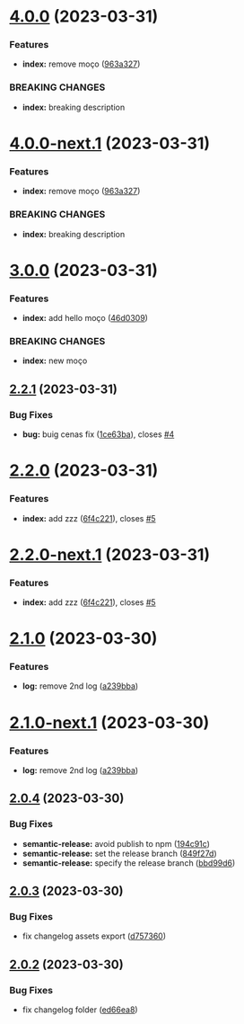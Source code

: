 # [4.0.0](https://github.com/hugomota/semantic-release-demo/compare/v3.0.0...v4.0.0) (2023-03-31)


### Features

* **index:** remove moço ([963a327](https://github.com/hugomota/semantic-release-demo/commit/963a327252bd99bd0ffe6eb28645a28035228832))


### BREAKING CHANGES

* **index:** breaking description

# [4.0.0-next.1](https://github.com/hugomota/semantic-release-demo/compare/v3.0.0...v4.0.0-next.1) (2023-03-31)


### Features

* **index:** remove moço ([963a327](https://github.com/hugomota/semantic-release-demo/commit/963a327252bd99bd0ffe6eb28645a28035228832))


### BREAKING CHANGES

* **index:** breaking description

# [3.0.0](https://github.com/hugomota/semantic-release-demo/compare/v2.2.1...v3.0.0) (2023-03-31)


### Features

* **index:** add hello moço ([46d0309](https://github.com/hugomota/semantic-release-demo/commit/46d0309f6be9180aa0ef6529aeebcc35ef630e69))


### BREAKING CHANGES

* **index:** new moço

## [2.2.1](https://github.com/hugomota/semantic-release-demo/compare/v2.2.0...v2.2.1) (2023-03-31)


### Bug Fixes

* **bug:** buig cenas fix ([1ce63ba](https://github.com/hugomota/semantic-release-demo/commit/1ce63baa842ca45ad4536420c8e77a28f358ad97)), closes [#4](https://github.com/hugomota/semantic-release-demo/issues/4)

# [2.2.0](https://github.com/hugomota/semantic-release-demo/compare/v2.1.0...v2.2.0) (2023-03-31)


### Features

* **index:** add zzz ([6f4c221](https://github.com/hugomota/semantic-release-demo/commit/6f4c221da216d1c1545c4a5bef6e6e54d32ff67a)), closes [#5](https://github.com/hugomota/semantic-release-demo/issues/5)

# [2.2.0-next.1](https://github.com/hugomota/semantic-release-demo/compare/v2.1.0...v2.2.0-next.1) (2023-03-31)


### Features

* **index:** add zzz ([6f4c221](https://github.com/hugomota/semantic-release-demo/commit/6f4c221da216d1c1545c4a5bef6e6e54d32ff67a)), closes [#5](https://github.com/hugomota/semantic-release-demo/issues/5)

# [2.1.0](https://github.com/hugomota/semantic-release-demo/compare/v2.0.4...v2.1.0) (2023-03-30)


### Features

* **log:** remove 2nd log ([a239bba](https://github.com/hugomota/semantic-release-demo/commit/a239bbab821fd298eb8e02b7932aa439ea8e067e))

# [2.1.0-next.1](https://github.com/hugomota/semantic-release-demo/compare/v2.0.4...v2.1.0-next.1) (2023-03-30)


### Features

* **log:** remove 2nd log ([a239bba](https://github.com/hugomota/semantic-release-demo/commit/a239bbab821fd298eb8e02b7932aa439ea8e067e))

## [2.0.4](https://github.com/hugomota/semantic-release-demo/compare/v2.0.3...v2.0.4) (2023-03-30)


### Bug Fixes

* **semantic-release:** avoid publish to npm ([194c91c](https://github.com/hugomota/semantic-release-demo/commit/194c91cb760576df6c7bc1702a75a90a1491ee99))
* **semantic-release:** set the release branch ([849f27d](https://github.com/hugomota/semantic-release-demo/commit/849f27d3952068f3362d3a4c08786046d0266e7a))
* **semantic-release:** specify the release branch ([bbd99d6](https://github.com/hugomota/semantic-release-demo/commit/bbd99d62b8c4a7bcfc7a54567aa2eb24cc77842d))

## [2.0.3](https://github.com/hugomota/semantic-release-demo/compare/v2.0.2...v2.0.3) (2023-03-30)


### Bug Fixes

* fix changelog assets export ([d757360](https://github.com/hugomota/semantic-release-demo/commit/d7573601b753f57af25df70fcf31cfbd3c2fa535))

## [2.0.2](https://github.com/hugomota/semantic-release-demo/compare/v2.0.1...v2.0.2) (2023-03-30)


### Bug Fixes

* fix changelog folder ([ed66ea8](https://github.com/hugomota/semantic-release-demo/commit/ed66ea848c8dc8a6a6e0f53c4c2c6398dac8b6a4))
